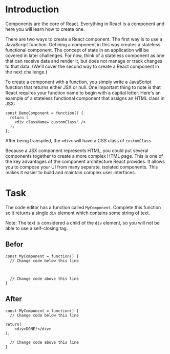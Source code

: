 # Introduction

Components are the core of React. Everything in React is a component and here you will learn how to create one.

There are two ways to create a React component. The first way is to use a JavaScript function. Defining a component in this way creates a stateless functional component. The concept of state in an application will be covered in later challenges. For now, think of a stateless component as one that can receive data and render it, but does not manage or track changes to that data. (We'll cover the second way to create a React component in the next challenge.)

To create a component with a function, you simply write a JavaScript function that returns either JSX or null. One important thing to note is that React requires your function name to begin with a capital letter. Here's an example of a stateless functional component that assigns an HTML class in JSX:
```
const DemoComponent = function() {
  return (
    <div className='customClass' />
  );
};
```
After being transpiled, the `<div>` will have a CSS class of `customClass`.

Because a JSX component represents HTML, you could put several components together to create a more complex HTML page. This is one of the key advantages of the component architecture React provides. It allows you to compose your UI from many separate, isolated components. This makes it easier to build and maintain complex user interfaces.

# Task 

The code editor has a function called `MyComponent`. Complete this function so it returns a single `div` element which contains some string of text.

Note: The text is considered a child of the `div` element, so you will not be able to use a self-closing tag.

## Befor

```
const MyComponent = function() {
  // Change code below this line



  // Change code above this line
}
```

## After

```
const MyComponent = function() {
  // Change code below this line

return(
    <div>DONE!</div>
);

  // Change code above this line
}
```

